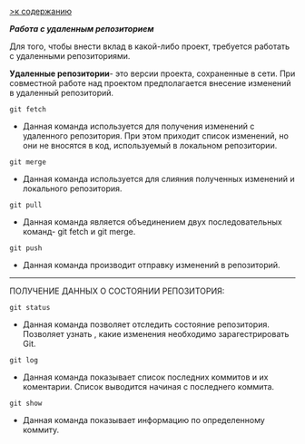 [>к содержанию](./readme.md)

 ***Работа с удаленным репозиторием***

 Для того, чтобы внести вклад в какой-либо проект, требуется работать с удаленными репозиториями.

 **Удаленные репозитории**- это версии проекта, сохраненные в сети. При совместной работе над проектом предполагается внесение изменений в удаленный репозиторий.
  
  ```
  git fetch
  ```
  - Данная команда используется для получения изменений с удаленного репозитория. При этом приходит список изменений, но они не вносятся в код, используемый в локальном репозитории.

  ```
  git merge
  ```
  - Данная команда используется для слияния полученных изменений и локального репозитория.

  ```
  git pull
  ```
  - Данная команда является объединением двух последовательных команд- git fetch и git merge.

  ```
  git push
  ```
  - Данная команда производит отправку изменений в репозиторий.

  ----------
  ПОЛУЧЕНИЕ ДАННЫХ О СОСТОЯНИИ РЕПОЗИТОРИЯ:
  
  ```
  git status
  ```
  - Данная команда позволяет отследить состояние репозитория. Позволяет узнать , какие изменения необходимо зарагестрировать Git.

  
  ```
  git log
  ```
  - Данная команда показывает список последних коммитов и их коментарии. Список выводится начиная с последнего коммита.

  ```
  git show
  ```
  - Данная команда показывает информацию по определенному коммиту.
  


